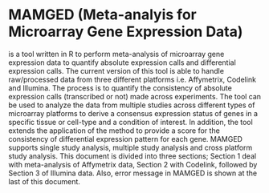 # MAMGED (Meta-analyis for Microarray Gene Expression Data)
is a tool written in R to perform meta-analysis  of  microarray  gene  expression  data  to  quantify  absolute  expression  calls  and differential expression calls. The current version of this tool is able to handle raw/processed data from three different platforms i.e. Affymetrix, Codelink and Illumina. The process is to quantify the consistency of absolute expression calls (transcribed or not) made across experiments. The tool can be used to analyze the data from multiple studies across different types of microarray platforms to derive a consensus expression status of genes in a specific tissue or cell-type and a condition of interest. In addition, the tool extends the application of the method to provide a score for the consistency of differential expression pattern for each gene. MAMGED supports single study analysis, multiple study analysis and cross platform study analysis. This document is divided into three sections; Section 1 deal with meta-analysis of Affymetrix data, Section 2 with Codelink, followed by Section 3 of Illumina data. Also, error message in MAMGED is shown at the last of this document. 
